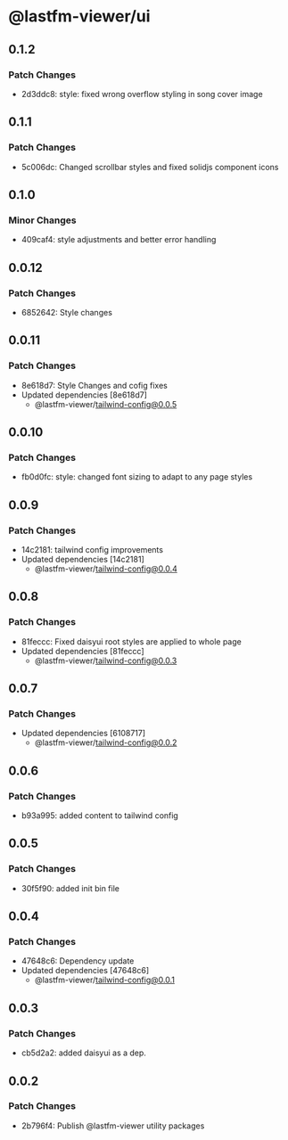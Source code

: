 # @lastfm-viewer/ui

## 0.1.2

### Patch Changes

-   2d3ddc8: style: fixed wrong overflow styling in song cover image

## 0.1.1

### Patch Changes

-   5c006dc: Changed scrollbar styles and fixed solidjs component icons

## 0.1.0

### Minor Changes

-   409caf4: style adjustments and better error handling

## 0.0.12

### Patch Changes

-   6852642: Style changes

## 0.0.11

### Patch Changes

-   8e618d7: Style Changes and cofig fixes
-   Updated dependencies [8e618d7]
    -   @lastfm-viewer/tailwind-config@0.0.5

## 0.0.10

### Patch Changes

-   fb0d0fc: style: changed font sizing to adapt to any page styles

## 0.0.9

### Patch Changes

-   14c2181: tailwind config improvements
-   Updated dependencies [14c2181]
    -   @lastfm-viewer/tailwind-config@0.0.4

## 0.0.8

### Patch Changes

-   81feccc: Fixed daisyui root styles are applied to whole page
-   Updated dependencies [81feccc]
    -   @lastfm-viewer/tailwind-config@0.0.3

## 0.0.7

### Patch Changes

-   Updated dependencies [6108717]
    -   @lastfm-viewer/tailwind-config@0.0.2

## 0.0.6

### Patch Changes

-   b93a995: added content to tailwind config

## 0.0.5

### Patch Changes

-   30f5f90: added init bin file

## 0.0.4

### Patch Changes

-   47648c6: Dependency update
-   Updated dependencies [47648c6]
    -   @lastfm-viewer/tailwind-config@0.0.1

## 0.0.3

### Patch Changes

-   cb5d2a2: added daisyui as a dep.

## 0.0.2

### Patch Changes

-   2b796f4: Publish @lastfm-viewer utility packages
